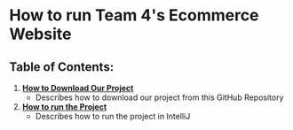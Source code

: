 # How to run Team 4's Ecommerce Website
## Table of Contents:
1. __[How to Download Our Project]()__
   * Describes how to download our project from this GitHub Repository
3. __[How to run the Project]()__
   * Describes how to run the project in IntelliJ

